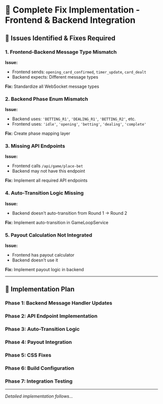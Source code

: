# 🔧 Complete Fix Implementation - Frontend & Backend Integration

## 🎯 Issues Identified & Fixes Required

### 1. **Frontend-Backend Message Type Mismatch**

**Issue:**
- Frontend sends: `opening_card_confirmed`, `timer_update`, `card_dealt`
- Backend expects: Different message types

**Fix:** Standardize all WebSocket message types

### 2. **Backend Phase Enum Mismatch**

**Issue:**
- Backend uses: `'BETTING_R1'`, `'DEALING_R1'`, `'BETTING_R2'`, etc.
- Frontend uses: `'idle'`, `'opening'`, `'betting'`, `'dealing'`, `'complete'`

**Fix:** Create phase mapping layer

### 3. **Missing API Endpoints**

**Issue:**
- Frontend calls `/api/game/place-bet`
- Backend may not have this endpoint

**Fix:** Implement all required API endpoints

### 4. **Auto-Transition Logic Missing**

**Issue:**
- Backend doesn't auto-transition from Round 1 → Round 2

**Fix:** Implement auto-transition in GameLoopService

### 5. **Payout Calculation Not Integrated**

**Issue:**
- Frontend has payout calculator
- Backend doesn't use it

**Fix:** Implement payout logic in backend

---

## 📝 Implementation Plan

### Phase 1: Backend Message Handler Updates
### Phase 2: API Endpoint Implementation
### Phase 3: Auto-Transition Logic
### Phase 4: Payout Integration
### Phase 5: CSS Fixes
### Phase 6: Build Configuration
### Phase 7: Integration Testing

---

*Detailed implementation follows...*

